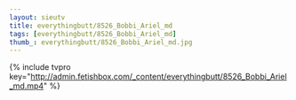 ```yaml
--- 
layout: sieutv
title: everythingbutt/8526_Bobbi_Ariel_md
tags: [everythingbutt/8526_Bobbi_Ariel_md]
thumb_: everythingbutt/8526_Bobbi_Ariel_md.jpg
---
```

{% include tvpro key="http://admin.fetishbox.com/_content/everythingbutt/8526_Bobbi_Ariel_md.mp4" %} 
